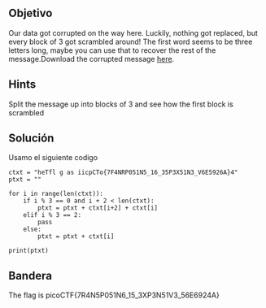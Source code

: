 ## Objetivo
Our data got corrupted on the way here. Luckily, nothing got replaced, but every block of 3 got scrambled around! The first word seems to be three letters long, maybe you can use that to recover the rest of the message.Download the corrupted message [here](https://artifacts.picoctf.net/c/191/message.txt).

## Hints
Split the message up into blocks of 3 and see how the first block is scrambled

## Solución
Usamo el siguiente codigo
```
ctxt = "heTfl g as iicpCTo{7F4NRP051N5_16_35P3X51N3_V6E5926A}4"
ptxt = ""

for i in range(len(ctxt)):
    if i % 3 == 0 and i + 2 < len(ctxt):
        ptxt = ptxt + ctxt[i+2] + ctxt[i]
    elif i % 3 == 2:
        pass
    else:
        ptxt = ptxt + ctxt[i]

print(ptxt)
```
## Bandera
The flag is picoCTF{7R4N5P051N6_15_3XP3N51V3_56E6924A}
